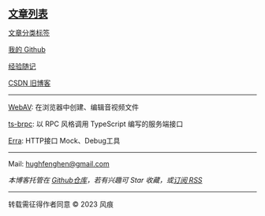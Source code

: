 <span style="font-size: 20px;">[**文章列表**](./posts/)</span>

[文章分类标签](/tag/)  

[我的 Github](https://github.com/hughfenghen)  

[经验随记](https://github.com/hughfenghen/hughfenghen.github.io/issues?q=-label%3AGitalk%2C%E5%BF%83%E6%83%85%2C%E8%AF%97%E8%AF%8D%2CVssue)

[CSDN 旧博客](https://blog.csdn.net/lj745280746)

---

[WebAV](https://github.com/hughfenghen/WebAV/): 在浏览器中创建、编辑音视频文件  

[ts-brpc](https://hughfenghen.github.io/ts-rpc): 以 RPC 风格调用 TypeScript 编写的服务端接口  

[Erra](https://hughfenghen.github.io/erra/): HTTP接口 Mock、Debug工具   
   

---

Mail: <a href="mailto:hughfenghen@gmail.com">hughfenghen@gmail.com</a>

*本博客托管在 [Github仓库](https://github.com/hughfenghen/hughfenghen.github.io)，若有兴趣可 Star 收藏，或[订阅 RSS](https://hughfenghen.github.io/rss.xml)*  

---

转载需征得作者同意 &copy; 2023 风痕
